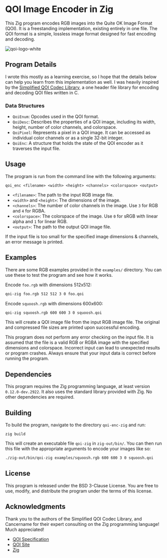 # QOI Image Encoder in Zig

This Zig program encodes RGB images into the Quite OK Image Format (QOI). It is a freestanding implementation, existing entirely in one file. The QOI format is a simple, lossless image format designed for fast encoding and decoding.

![qoi-logo-white](https://ninja.dog/1nzHoy.svg)

## Program Details

I wrote this mostly as a learning exercise, so I hope that the details below can help you learn from this implementation as well. I was heavily inspired by the [Simplified QOI Codec Library](https://github.com/Aftersol/Simplified-QOI-Codec), a one header file library for encoding and decoding QOI files written in C.

### Data Structures

- `QoiEnum`: Opcodes used in the QOI format.
- `QoiDesc`: Describes the properties of a QOI image, including its width, height, number of color channels, and colorspace.
- `QoiPixel`: Represents a pixel in a QOI image. It can be accessed as individual color channels or as a single 32-bit integer.
- `QoiEnc`: A structure that holds the state of the QOI encoder as it traverses the input file.

## Usage

The program is run from the command line with the following arguments:

```
qoi_enc <filename> <width> <height> <channels> <colorspace> <output>
```

- `<filename>`: The path to the input RGB image file.
- `<width>` and `<height>`: The dimensions of the image.
- `<channels>`: The number of color channels in the image. Use `3` for RGB and `4` for RGBA.
- `<colorspace>`: The colorspace of the image. Use `0` for sRGB with linear alpha and `1` for linear RGB.
- `<output>`: The path to the output QOI image file.

If the input file is too small for the specified image dimensions & channels, an error message is printed.

## Examples

There are some RGB examples provided in the `examples/` directory. You can use these to test the program and see how it works.

Encode `foo.rgb` with dimensions 512x512:

```bash
qoi-zig foo.rgb 512 512 3 0 foo.qoi
```
Encode `squoosh.rgb` with dimensions 600x600:

```bash
qoi-zig squoosh.rgb 600 600 3 0 squoosh.qoi
```

This will create a QOI image file from the input RGB image file. The original and compressed file sizes are printed upon successful encoding.

This program does not perform any error checking on the input file. It is assumed that the file is a valid RGB or RGBA image with the specified dimensions and colorspace. Incorrect input can lead to unexpected results or program crashes. Always ensure that your input data is correct before running the program.

## Dependencies

This program requires the Zig programming language, at least version `0.12.0-dev.2922`. It also uses the standard library provided with Zig. No other dependencies are required.

## Building

To build the program, navigate to the directory `qoi-enc-zig` and run:

```
zig build
```

This will create an executable file `qoi-zig` in `zig-out/bin/`. You can then run this file with the appropriate arguments to encode your images like so:

```bash
./zig-out/bin/qoi-zig examples/squoosh.rgb 600 600 3 0 squoosh.qoi
```

## License

This program is released under the BSD 3-Clause License. You are free to use, modify, and distribute the program under the terms of this license.

## Acknowledgments

Thank you to the authors of the Simplified QOI Codec Library, and Cancername for their expert consulting on the Zig programming language! Much appreciated!

- [QOI Specification](https://qoiformat.org/qoi-specification.pdf)
- [QOI Site](https://qoiformat.org/)
- [Zig](https://ziglang.org/)
